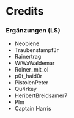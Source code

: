 # Credits

### Ergänzungen (LS)

- Neobiene
- Traubenstampf3r
- Rainertrag
- WiWaWaldemar
- Roiner_mit_oi
- p0t_haid0r
- PistolenPeter
- Qu4rkey
- HeribertBreidsamer7
- Plm
- Captain Harris

